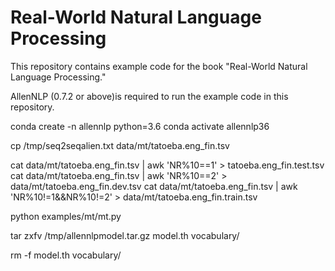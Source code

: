 # Real-World Natural Language Processing

This repository contains example code for the book "Real-World Natural Language Processing."

AllenNLP (0.7.2 or above)is required to run the example code in this repository.


conda create -n allennlp python=3.6
conda activate allennlp36


cp /tmp/seq2seqalien.txt data/mt/tatoeba.eng_fin.tsv

cat data/mt/tatoeba.eng_fin.tsv | awk 'NR%10==1' > tatoeba.eng_fin.test.tsv
cat data/mt/tatoeba.eng_fin.tsv | awk 'NR%10==2' > data/mt/tatoeba.eng_fin.dev.tsv
cat data/mt/tatoeba.eng_fin.tsv | awk 'NR%10!=1&&NR%10!=2' > data/mt/tatoeba.eng_fin.train.tsv


python examples/mt/mt.py

tar zxfv /tmp/allennlpmodel.tar.gz model.th vocabulary/

rm -f model.th vocabulary/
 
